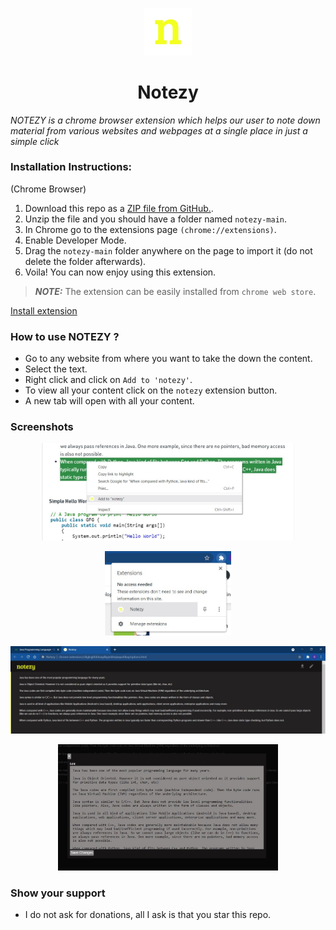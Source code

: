 <p align="center" width="100%">
    <img width=15%" src="https://github.com/deekay1712/notezy/blob/main/images/logo48.png"> 
</p>
                                                                                          
<h1 align="center">Notezy</h1>
                                                                                          
*NOTEZY is a chrome browser extension which helps our user to note down material from various websites and webpages at a single place in just a simple click*
 
### Installation Instructions:
(Chrome Browser)

1. Download this repo as a [ZIP file from GitHub.](https://github.com/deekay1712/notezy/archive/refs/heads/main.zip).
2. Unzip the file and you should have a folder named `notezy-main`.
3. In Chrome go to the extensions page `(chrome://extensions)`.
4. Enable Developer Mode.
5. Drag the `notezy-main` folder anywhere on the page to import it (do not delete the folder afterwards).
6. Voila! You can now enjoy using this extension.

> **_NOTE:_**  The extension can be easily installed from `chrome web store`.

[Install extension](https://chrome.google.com/webstore/detail/notezy/kpemljdabfmjdkhabojjhipdigkffoba)

### How to use NOTEZY ?
+ Go to any website from where you want to take the down the content.
+ Select the text.
+ Right click and click on `Add to 'notezy'`.
+ To view all your content click on the `notezy` extension button.
+ A new tab will open with all your content.

                  
 ### Screenshots
 <p align="center" width="100%">
    <img width=80%" src="https://github.com/deekay1712/notezy/blob/main/screenshots/ss1.jpg"> 
</p>
<p align="center" width="100%">
    <img width=40%" src="https://github.com/deekay1712/notezy/blob/main/screenshots/ss2.jpg"> 
</p>
<p align="center" width="100%">
    <img width=100%" src="https://github.com/deekay1712/notezy/blob/main/screenshots/ss3.jpg"> 
</p>
<p align="center" width="100%">
    <img width=70%" src="https://github.com/deekay1712/notezy/blob/main/screenshots/ss4.jpg"> 
</p>
                  

                  
### Show your support
+ I do not ask for donations, all I ask is that you star this repo.
